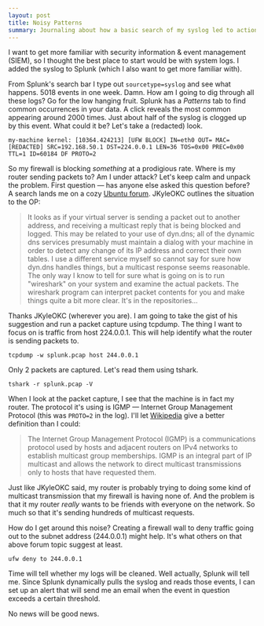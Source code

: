 ```yaml
---
layout: post
title: Noisy Patterns
summary: Journaling about how a basic search of my syslog led to action (mostly searching Google).
---
```


I want to get more familiar with security information & event management (SIEM), so I thought the best place to start would be with system logs. I added the syslog to Splunk (which I also want to get more familiar with).

From Splunk's search bar I type out `sourcetype=syslog` and see what happens. 5018 events in one week. Damn. How am I going to dig through all these logs? Go for the low hanging fruit. Splunk has a _Patterns_ tab to find common occurrences in your data. A click reveals the most common appearing around 2000 times. Just about half of the syslog is clogged up by this event. What could it be? Let's take a (redacted) look.

```
my-machine kernel: [10364.424213] [UFW BLOCK] IN=eth0 OUT= MAC=[REDACTED] SRC=192.168.50.1 DST=224.0.0.1 LEN=36 TOS=0x00 PREC=0x00 TTL=1 ID=60184 DF PROTO=2
```
So my firewall is blocking _something_ at a prodigious rate. Where is my router sending packets to? Am I under attack? Let's keep calm and unpack the problem. First question — has anyone else asked this question before? A search lands me on a cozy [Ubuntu forum](https://ubuntuforums.org/showthread.php?t=1886913). JKyleOKC outlines the situation to the OP:

>It looks as if your virtual server is sending a packet out to another address, and receiving a multicast reply that is being blocked and logged. This may be related to your use of dyn.dns; all of the dynamic dns services presumably must maintain a dialog with your machine in order to detect any change of its IP address and correct their own tables. I use a different service myself so cannot say for sure how dyn.dns handles things, but a multicast response seems reasonable.
>The only way I know to tell for sure what is going on is to run "wireshark" on your system and examine the actual packets. The wireshark program can interpret packet contents for you and make things quite a bit more clear. It's in the repositories...

Thanks JKyleOKC (wherever you are). I am going to take the gist of his suggestion and run a packet capture using tcpdump. The thing I want to focus on is traffic from host 224.0.0.1. This will help identify what the router is sending packets to.

```
tcpdump -w splunk.pcap host 244.0.0.1
```

Only 2 packets are captured. Let's read them using tshark.

```
tshark -r splunk.pcap -V
```

When I look at the packet capture, I see that the machine is in fact my router. The protocol it's using is IGMP — Internet Group Management Protocol (this was `PROTO=2` in the log). I'll let [Wikipedia](https://en.wikipedia.org/wiki/Internet_Group_Management_Protocol) give a better definition than I could:

>The Internet Group Management Protocol (IGMP) is a communications protocol used by hosts and adjacent routers on IPv4 networks to establish multicast group memberships. IGMP is an integral part of IP multicast and allows the network to direct multicast transmissions only to hosts that have requested them.

Just like JKyleOKC said, my router is probably trying to doing some kind of multicast transmission that my firewall is having none of. And the problem is that it my router _really_ wants to be friends with everyone on the network. So much so that it's sending hundreds of multicast requests.

How do I get around this noise? Creating a firewall wall to deny traffic going out to the subnet address (244.0.0.1) might help. It's what others on that above forum topic suggest at least.

```
ufw deny to 244.0.0.1
```

Time will tell whether my logs will be cleaned. Well actually, Splunk will tell me. Since Splunk dynamically pulls the syslog and reads those events, I can set up an alert that will send me an email when the event in question exceeds a certain threshold.

No news will be good news.
